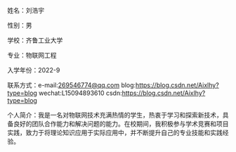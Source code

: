 姓名：刘浩宇

性别：男

学校：齐鲁工业大学

专业：物联网工程

入学年份：2022-9

联系方式：e-mail:269546774@qq.com
         blog:https://blog.csdn.net/Aixlhy?type=blog
         wechat:L15094893610
         csdn:https://blog.csdn.net/Aixlhy?type=blog

个人简介：我是一名对物联网技术充满热情的学生，热衷于学习和探索新技术，具备良好的团队合作能力和解决问题的能力。在校期间，我积极参与学术竞赛和项目实践，致力于将理论知识应用于实际应用中，并不断提升自己的专业技能和实践经验。
